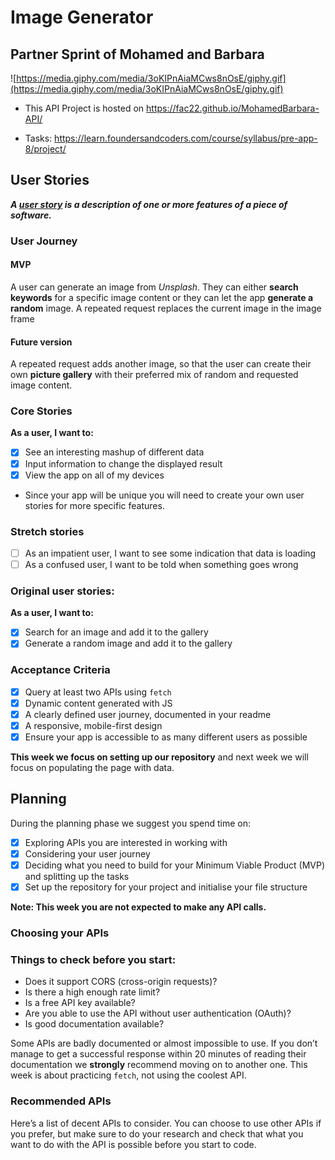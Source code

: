 # Image Generator

## Partner Sprint of Mohamed and Barbara

![https://media.giphy.com/media/3oKIPnAiaMCws8nOsE/giphy.gif](https://media.giphy.com/media/3oKIPnAiaMCws8nOsE/giphy.gif)

- This API Project is hosted on <https://fac22.github.io/MohamedBarbara-API/>

- Tasks: <https://learn.foundersandcoders.com/course/syllabus/pre-app-8/project/>

## User Stories

**_A [user story](https://www.visual-paradigm.com/guide/agile-software-development/what-is-user-story/) is a description of one or more features of a piece of software._**

### User Journey

#### MVP

A user can generate an image from _Unsplash_. They can either **search keywords** for a specific image content or they can let the app **generate a random** image. A repeated request replaces the current image in the image frame

#### Future version

A repeated request adds another image, so that the user can create their own **picture gallery** with their preferred mix of random and requested image content.

### Core Stories

**As a user, I want to:**

- [x] See an interesting mashup of different data
- [x] Input information to change the displayed result
- [x] View the app on all of my devices
- Since your app will be unique you will need to create your own user stories for more specific features.

### Stretch stories

- [ ] As an impatient user, I want to see some indication that data is loading
- [ ] As a confused user, I want to be told when something goes wrong

### Original user stories:

**As a user, I want to:**

- [x] Search for an image and add it to the gallery
- [x] Generate a random image and add it to the gallery

### Acceptance Criteria

- [x] Query at least two APIs using `fetch`
- [x] Dynamic content generated with JS
- [x] A clearly defined user journey, documented in your readme
- [x] A responsive, mobile-first design
- [x] Ensure your app is accessible to as many different users as possible

**This week we focus on setting up our repository** and next week we will focus on populating the page with data.

## Planning

During the planning phase we suggest you spend time on:

- [x] Exploring APIs you are interested in working with
- [x] Considering your user journey
- [x] Deciding what you need to build for your Minimum Viable Product (MVP) and splitting up the tasks
- [x] Set up the repository for your project and initialise your file structure

**Note: This week you are not expected to make any API calls.**

### Choosing your APIs

### Things to check before you start:

- Does it support CORS (cross-origin requests)?
- Is there a high enough rate limit?
- Is a free API key available?
- Are you able to use the API without user authentication (OAuth)?
- Is good documentation available?

Some APIs are badly documented or almost impossible to use. If you don’t manage to get a successful response within 20 minutes of reading their documentation we **strongly** recommend moving on to another one. This week is about practicing `fetch`, not using the coolest API.

### Recommended APIs

Here’s a list of decent APIs to consider. You can choose to use other APIs if you prefer, but make sure to do your research and check that what you want to do with the API is possible before you start to code.

